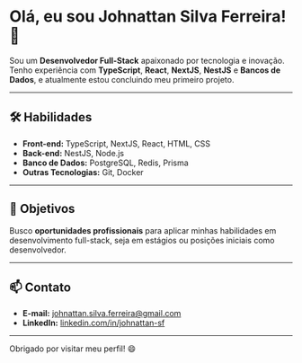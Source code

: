 # Olá, eu sou Johnattan Silva Ferreira! 👋

Sou um **Desenvolvedor Full-Stack** apaixonado por tecnologia e inovação. Tenho experiência com **TypeScript**, **React**, **NextJS**, **NestJS** e **Bancos de Dados**, e atualmente estou concluindo meu primeiro projeto.

---

## 🛠️ Habilidades
- **Front-end:** TypeScript, NextJS, React, HTML, CSS
- **Back-end:** NestJS, Node.js
- **Banco de Dados:** PostgreSQL, Redis, Prisma
- **Outras Tecnologias:** Git, Docker

---

## 🎯 Objetivos
Busco **oportunidades profissionais** para aplicar minhas habilidades em desenvolvimento full-stack, seja em estágios ou posições iniciais como desenvolvedor.

---

## 📫 Contato
- **E-mail:** johnattan.silva.ferreira@gmail.com  
- **LinkedIn:** [linkedin.com/in/johnattan-sf](https://linkedin.com/in/johnattan-sf)

---

Obrigado por visitar meu perfil! 😄  
